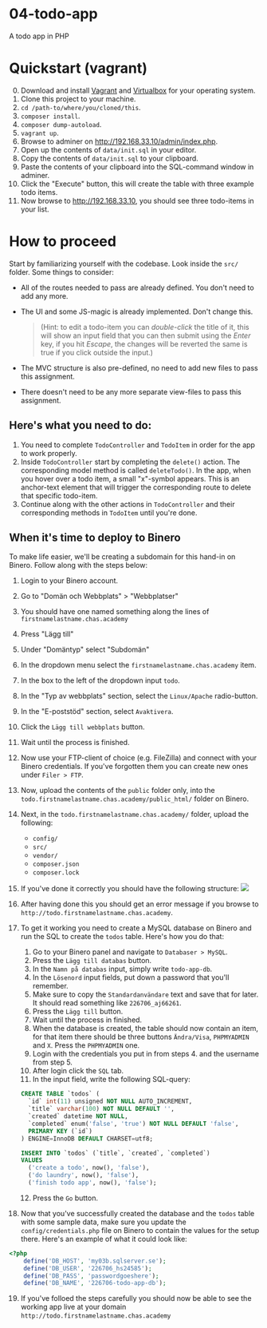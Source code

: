 # 04-todo-app
A todo app in PHP

# Quickstart (vagrant)
0. Download and install [Vagrant](https://www.vagrantup.com/) and [Virtualbox](https://www.virtualbox.org/wiki/Downloads) for your operating system.
1. Clone this project to your machine.
2. `cd /path-to/where/you/cloned/this`.
3. `composer install`.
4. `composer dump-autoload`.
5. `vagrant up`.
6. Browse to adminer on http://192.168.33.10/admin/index.php.
7. Open up the contents of `data/init.sql` in your editor.
8. Copy the contents of `data/init.sql` to your clipboard.
9. Paste the contents of your clipboard into the SQL-command window in adminer.
10. Click the "Execute" button, this will create the table with three example todo items.
11. Now browse to http://192.168.33.10, you should see three todo-items in your list.

# How to proceed
Start by familiarizing yourself with the codebase. Look inside the `src/` folder. Some things to consider:
  - All of the routes needed to pass are already defined. You don't need to add any more.
  - The UI and some JS-magic is already implemented. Don't change this. 

    > (Hint: to edit a todo-item you can _double-click_ the title of it, this will show an input field that you can then submit using the _Enter_ key, if you hit _Escape_, the changes will be reverted the same is true if you click outside the input.)

  - The MVC structure is also pre-defined, no need to add new files to pass this assignment.
  - There doesn't need to be any more separate view-files to pass this assignment.

## Here's what you need to do:
1. You need to complete `TodoController` and `TodoItem` in order for the app to work properly.
2. Inside `TodoController` start by completing the `delete()` action. The corresponding model method is called `deleteTodo()`.
   In the app, when you hover over a todo item, a small "x"-symbol appears. This is an anchor-text element that will trigger the corresponding route to delete that specific todo-item.
3. Continue along with the other actions in `TodoController` and their corresponding methods in `TodoItem` until you're done. 

## When it's time to deploy to Binero
To make life easier, we'll be creating a subdomain for this hand-in on Binero. Follow along with the steps below:

1) Login to your Binero account.
2) Go to "Domän och Webbplats" > "Webbplatser"
3) You should have one named something along the lines of `firstnamelastname.chas.academy`
4) Press "Lägg till"
5) Under "Domäntyp" select "Subdomän"
6) In the dropdown menu select the `firstnamelastname.chas.academy` item.
7) In the box to the left of the dropdown input `todo`.
8) In the "Typ av webbplats" section, select the `Linux/Apache` radio-button.
9) In the "E-poststöd" section, select `Avaktivera`.
10) Click the `Lägg till webbplats` button.
11) Wait until the process is finished.
12) Now use your FTP-client of choice (e.g. FileZilla) and connect with your Binero credentials. If you've forgotten them you can create new ones under `Filer > FTP`.
13) Now, upload the contents of the `public` folder only, into the `todo.firstnamelastname.chas.academy/public_html/` folder on Binero.
14) Next, in the `todo.firstnamelastname.chas.academy/` folder, upload the following:

    - `config/`
    - `src/`
    - `vendor/`
    - `composer.json`
    - `composer.lock`

15) If you've done it correctly you should have the following structure:
![](https://i.ibb.co/7rPvfBQ/app-structure-binero.png)

16) After having done this you should get an error message if you browse to `http://todo.firstnamelastname.chas.academy`.
17) To get it working you need to create a MySQL database on Binero and run the SQL to create the `todos` table. Here's how you do that:
    1. Go to your Binero panel and navigate to `Databaser > MySQL`.
    2. Press the `Lägg till databas` button.
    3. In the `Namn på databas` input, simply write `todo-app-db`.
    4. In the `Lösenord` input fields, put down a password that you'll remember.
    5. Make sure to copy the `Standardanvändare` text and save that for later. It should read something like `226706_aj66261`.
    6. Press the `Lägg till` button.
    7. Wait until the process in finished.
    8. When the database is created, the table should now contain an item, for that item there should be three buttons `Ändra/Visa`, `PHPMYADMIN` and `X`. Press the `PHPMYADMIN` one.
    9. Login with the credentials you put in from steps 4. and the username from step 5.
    10. After login click the `SQL` tab.
    11. In the input field, write the following SQL-query:

    ```SQL
    CREATE TABLE `todos` (
      `id` int(11) unsigned NOT NULL AUTO_INCREMENT,
      `title` varchar(100) NOT NULL DEFAULT '',
      `created` datetime NOT NULL,
      `completed` enum('false', 'true') NOT NULL DEFAULT 'false',
      PRIMARY KEY (`id`)
    ) ENGINE=InnoDB DEFAULT CHARSET=utf8;

    INSERT INTO `todos` (`title`, `created`, `completed`)
    VALUES
      ('create a todo', now(), 'false'),
      ('do laundry', now(), 'false'),
      ('finish todo app', now(), 'false');
    ```
    12. Press the `Go` button.
18) Now that you've successfully created the database and the `todos` table with some sample data, make sure you update the `config/credentials.php` file on Binero to contain the values for the setup there. Here's an example of what it could look like:

  ```PHP
  <?php
      define('DB_HOST', 'my03b.sqlserver.se');
      define('DB_USER', '226706_hs24585');
      define('DB_PASS', 'passwordgoeshere');
      define('DB_NAME', '226706-todo-app-db');
  ```
19) If you've folloed the steps carefully you should now be able to see the working app live at your domain `http://todo.firstnamelastname.chas.academy`